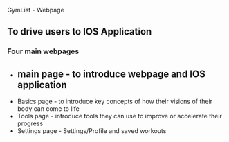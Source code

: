 GymList - Webpage 

## To drive users to IOS Application

### Four main webpages 
- main page - to introduce webpage and IOS application
    - 
- Basics page - to introduce key concepts of how their visions of their body can come to life
- Tools page - introduce tools they can use to improve or accelerate their progress
- Settings page - Settings/Profile and saved workouts

